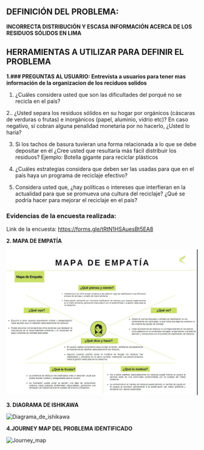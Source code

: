 ## **DEFINICIÓN DEL PROBLEMA:**

**INCORRECTA DISTRIBUCIÓN Y ESCASA INFORMACIÓN ACERCA DE LOS RESIDUOS SÓLIDOS EN LIMA**


## **HERRAMIENTAS A UTILIZAR PARA DEFINIR EL PROBLEMA**


**1.### PREGUNTAS AL USUARIO: Entrevista a usuarios para tener mas información de la organizacion de los reciduos solidos**

1. ¿Cuáles considera usted que son las dificultades del porqué no se recicla en el país? 

2.. ¿Usted separa los residuos sólidos en su hogar por orgánicos (cáscaras de verduras o frutas) e inorgánicos (papel, aluminio, vidrio etc)? En caso negativo, sí cobran alguna penalidad monetaria por no hacerlo, ¿Usted lo haría?

 3. Si los tachos de basura tuvieran una forma relacionada a lo que se debe depositar en él ¿Cree usted que resultaría más fácil distribuir los residuos? Ejemplo: Botella gigante para reciclar plásticos

4. ¿Cuáles estrategias considera que deben ser las usadas para que en el país haya un programa de reciclaje efectivo?

5. Considera usted que, ¿hay políticas o intereses que interfieran en la actualidad para que se promueva una cultura del reciclaje? ¿Qué se podría hacer para mejorar el reciclaje en el país?


### **Evidencias de la encuesta realizada:**

Link de la encuesta: https://forms.gle/tRtN1HSAuesBt5EA8 


**2. MAPA DE EMPATÍA**

![Mapa_de_empatía](<../../Carpetas_del_Proyecto/Imagenes/Definición del problema/Mapa de empatía.jpeg>)

**3. DIAGRAMA DE ISHIKAWA** 


![Diagrama_de_ishikawa](<../../Carpetas_del_Proyecto/Imagenes/Definición del problema/Diagrama de Ishikawa.jpeg>)


**4.JOURNEY MAP DEL PROBLEMA IDENTIFICADO**

![Journey_map](<../../Carpetas_del_Proyecto/Imagenes/Definición del problema/Journey map.jpeg>)
